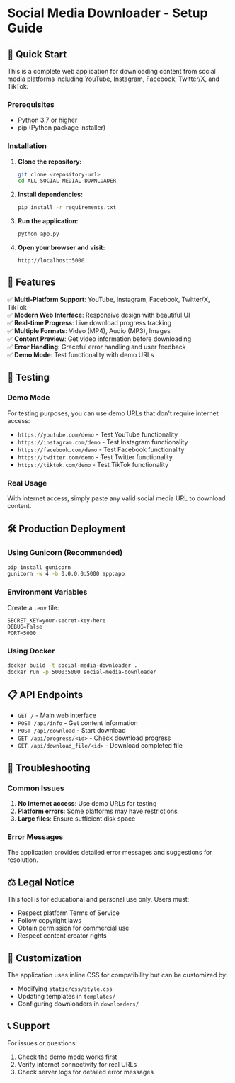# Social Media Downloader - Setup Guide

## 🚀 Quick Start

This is a complete web application for downloading content from social media platforms including YouTube, Instagram, Facebook, Twitter/X, and TikTok.

### Prerequisites

- Python 3.7 or higher
- pip (Python package installer)

### Installation

1. **Clone the repository:**
   ```bash
   git clone <repository-url>
   cd ALL-SOCIAL-MEDIAL-DOWNLOADER
   ```

2. **Install dependencies:**
   ```bash
   pip install -r requirements.txt
   ```

3. **Run the application:**
   ```bash
   python app.py
   ```

4. **Open your browser and visit:**
   ```
   http://localhost:5000
   ```

## 🎯 Features

✅ **Multi-Platform Support**: YouTube, Instagram, Facebook, Twitter/X, TikTok  
✅ **Modern Web Interface**: Responsive design with beautiful UI  
✅ **Real-time Progress**: Live download progress tracking  
✅ **Multiple Formats**: Video (MP4), Audio (MP3), Images  
✅ **Content Preview**: Get video information before downloading  
✅ **Error Handling**: Graceful error handling and user feedback  
✅ **Demo Mode**: Test functionality with demo URLs  

## 🧪 Testing

### Demo Mode
For testing purposes, you can use demo URLs that don't require internet access:

- `https://youtube.com/demo` - Test YouTube functionality
- `https://instagram.com/demo` - Test Instagram functionality  
- `https://facebook.com/demo` - Test Facebook functionality
- `https://twitter.com/demo` - Test Twitter functionality
- `https://tiktok.com/demo` - Test TikTok functionality

### Real Usage
With internet access, simply paste any valid social media URL to download content.

## 🛠️ Production Deployment

### Using Gunicorn (Recommended)
```bash
pip install gunicorn
gunicorn -w 4 -b 0.0.0.0:5000 app:app
```

### Environment Variables
Create a `.env` file:
```env
SECRET_KEY=your-secret-key-here
DEBUG=False
PORT=5000
```

### Using Docker
```bash
docker build -t social-media-downloader .
docker run -p 5000:5000 social-media-downloader
```

## 📋 API Endpoints

- `GET /` - Main web interface
- `POST /api/info` - Get content information
- `POST /api/download` - Start download
- `GET /api/progress/<id>` - Check download progress
- `GET /api/download_file/<id>` - Download completed file

## 🔧 Troubleshooting

### Common Issues

1. **No internet access**: Use demo URLs for testing
2. **Platform errors**: Some platforms may have restrictions
3. **Large files**: Ensure sufficient disk space

### Error Messages
The application provides detailed error messages and suggestions for resolution.

## ⚖️ Legal Notice

This tool is for educational and personal use only. Users must:
- Respect platform Terms of Service
- Follow copyright laws
- Obtain permission for commercial use
- Respect content creator rights

## 🎨 Customization

The application uses inline CSS for compatibility but can be customized by:
- Modifying `static/css/style.css`
- Updating templates in `templates/`
- Configuring downloaders in `downloaders/`

## 📞 Support

For issues or questions:
1. Check the demo mode works first
2. Verify internet connectivity for real URLs
3. Check server logs for detailed error messages